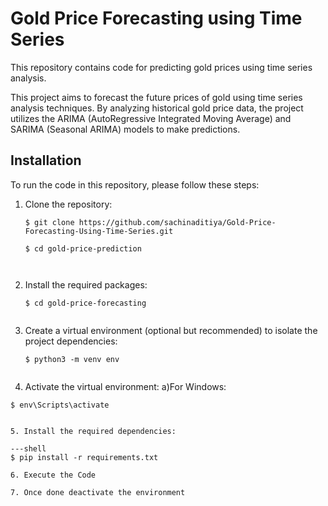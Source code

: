 # Gold Price Forecasting using Time Series

This repository contains code for predicting gold prices using time series analysis.

This project aims to forecast the future prices of gold using time series analysis techniques. By analyzing historical gold price data, the project utilizes the ARIMA (AutoRegressive Integrated Moving Average) and SARIMA (Seasonal ARIMA) models to make predictions.

## Installation

To run the code in this repository, please follow these steps:

1. Clone the repository:

   ```shell
   $ git clone https://github.com/sachinaditiya/Gold-Price-Forecasting-Using-Time-Series.git

   $ cd gold-price-prediction



2. Install the required packages:

   ```shell
   $ cd gold-price-forecasting


3. Create a virtual environment (optional but recommended) to isolate the project dependencies:

   ```shell
   $ python3 -m venv env


4. Activate the virtual environment:
  a)For Windows:
 
  ```shell
  $ env\Scripts\activate
  
 
5. Install the required dependencies:

  ---shell
  $ pip install -r requirements.txt

6. Execute the Code 

7. Once done deactivate the environment







